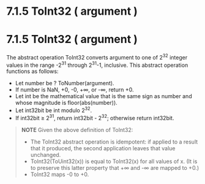 # 7.1.5 ToInt32 ( argument )

# 7.1.5 ToInt32 ( argument )

The abstract operation ToInt32 converts argument to one of 2<sup>32</sup> integer values in the range -2<sup>31</sup> through 2<sup>31</sup>-1, inclusive. This abstract operation functions as follows:

- Let number be ? ToNumber(argument).
- If number is NaN, +0, -0, +∞, or -∞, return +0.
- Let int be the mathematical value that is the same sign as number and whose magnitude is floor(abs(number)).
- Let int32bit be int modulo 2<sup>32</sup>.
- If int32bit ≥ 2<sup>31</sup>, return int32bit - 2<sup>32</sup>; otherwise return int32bit.

> **NOTE**
> Given the above definition of ToInt32:
>
> - The ToInt32 abstract operation is idempotent: if applied to a result that it produced, the second application leaves that value unchanged.
> - ToInt32(ToUint32(x)) is equal to ToInt32(x) for all values of x. (It is to preserve this latter property that +∞ and -∞ are mapped to +0.)
> - ToInt32 maps -0 to +0.
